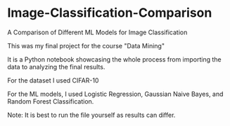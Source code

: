 # Image-Classification-Comparison
A Comparison of Different ML Models for Image Classification


This was my final project for the course "Data Mining"

It is a Python notebook showcasing the whole process from importing the data to analyzing the final results.

For the dataset I used CIFAR-10

For the ML models, I used Logistic Regression, Gaussian Naive Bayes, and Random Forest Classification.

Note: It is best to run the file yourself as results can differ.

